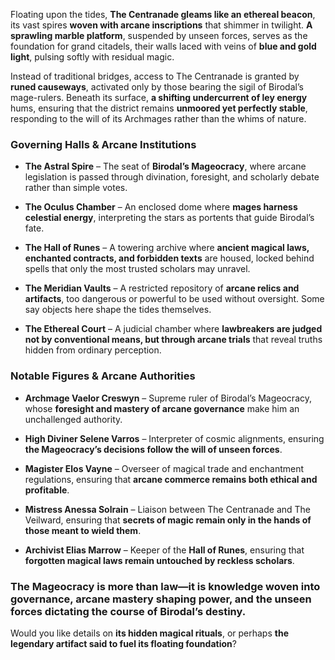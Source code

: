 Floating upon the tides, **The Centranade gleams like an ethereal beacon**, its vast spires **woven with arcane inscriptions** that shimmer in twilight. **A sprawling marble platform**, suspended by unseen forces, serves as the foundation for grand citadels, their walls laced with veins of **blue and gold light**, pulsing softly with residual magic.

Instead of traditional bridges, access to The Centranade is granted by **runed causeways**, activated only by those bearing the sigil of Birodal’s mage-rulers. Beneath its surface, **a shifting undercurrent of ley energy** hums, ensuring that the district remains **unmoored yet perfectly stable**, responding to the will of its Archmages rather than the whims of nature.

### **Governing Halls & Arcane Institutions**

- **The Astral Spire** – The seat of **Birodal’s Mageocracy**, where arcane legislation is passed through divination, foresight, and scholarly debate rather than simple votes.
    
- **The Oculus Chamber** – An enclosed dome where **mages harness celestial energy**, interpreting the stars as portents that guide Birodal’s fate.
    
- **The Hall of Runes** – A towering archive where **ancient magical laws, enchanted contracts, and forbidden texts** are housed, locked behind spells that only the most trusted scholars may unravel.
    
- **The Meridian Vaults** – A restricted repository of **arcane relics and artifacts**, too dangerous or powerful to be used without oversight. Some say objects here shape the tides themselves.
    
- **The Ethereal Court** – A judicial chamber where **lawbreakers are judged not by conventional means, but through arcane trials** that reveal truths hidden from ordinary perception.
    

### **Notable Figures & Arcane Authorities**

- **Archmage Vaelor Creswyn** – Supreme ruler of Birodal’s Mageocracy, whose **foresight and mastery of arcane governance** make him an unchallenged authority.
    
- **High Diviner Selene Varros** – Interpreter of cosmic alignments, ensuring **the Mageocracy’s decisions follow the will of unseen forces**.
    
- **Magister Elos Vayne** – Overseer of magical trade and enchantment regulations, ensuring that **arcane commerce remains both ethical and profitable**.
    
- **Mistress Anessa Solrain** – Liaison between The Centranade and The Veilward, ensuring that **secrets of magic remain only in the hands of those meant to wield them**.
    
- **Archivist Elias Marrow** – Keeper of the **Hall of Runes**, ensuring that **forgotten magical laws remain untouched by reckless scholars**.
    

### **The Mageocracy is more than law—it is knowledge woven into governance, arcane mastery shaping power, and the unseen forces dictating the course of Birodal’s destiny.**

Would you like details on **its hidden magical rituals**, or perhaps **the legendary artifact said to fuel its floating foundation**?